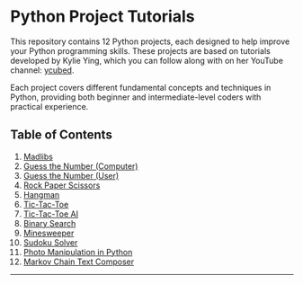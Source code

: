 # Python Project Tutorials

This repository contains 12 Python projects, each designed to help improve your Python programming skills. These projects are based on tutorials developed by Kylie Ying, which you can follow along with on her YouTube channel: [ycubed](https://www.youtube.com/watch?v=8ext9G7xspg&t=416s](https://www.youtube.com/watch?v=8ext9G7xspg&t=417s)).

Each project covers different fundamental concepts and techniques in Python, providing both beginner and intermediate-level coders with practical experience.

## Table of Contents

1. [Madlibs](https://github.com/ChetanKale-AI/BeginnerPythonProjects/tree/main/Madlibs)
2. [Guess the Number (Computer)](https://github.com/ChetanKale-AI/Python-Beginner_Projects/tree/main/Guess%20The%20Number)
3. [Guess the Number (User)](https://github.com/ChetanKale-AI/Python-Beginner_Projects/tree/main/Guess%20The%20Number)
4. [Rock Paper Scissors](#4-rock-paper-scissors)
5. [Hangman](#5-hangman)
6. [Tic-Tac-Toe](#6-tic-tac-toe)
7. [Tic-Tac-Toe AI](#7-tic-tac-toe-ai)
8. [Binary Search](#8-binary-search)
9. [Minesweeper](#9-minesweeper)
10. [Sudoku Solver](#10-sudoku-solver)
11. [Photo Manipulation in Python](#11-photo-manipulation-in-python)
12. [Markov Chain Text Composer](#12-markov-chain-text-composer)

---
